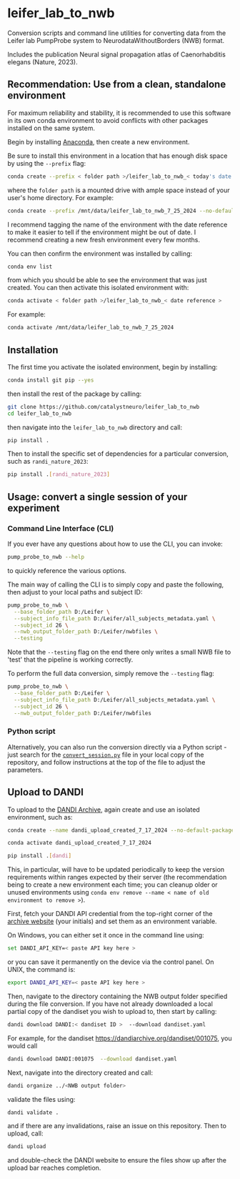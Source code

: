 # leifer_lab_to_nwb

Conversion scripts and command line utilities for converting data from the Leifer lab PumpProbe system to NeurodataWithoutBorders (NWB) format.

Includes the publication Neural signal propagation atlas of Caenorhabditis elegans (Nature, 2023).



## Recommendation: Use from a clean, standalone environment

For maximum reliability and stability, it is recommended to use this software in its own conda environment to avoid conflicts with other packages installed on the same system.

Begin by installing [Anaconda](https://www.anaconda.com/download#), then create a new environment.

Be sure to install this environment in a location that has enough disk space by using the `--prefix` flag:

```bash
conda create --prefix < folder path >/leifer_lab_to_nwb_< today's date > --no-default-packages --yes
```

where the `folder path` is a mounted drive with ample space instead of your user's home directory. For example:

```bash
conda create --prefix /mnt/data/leifer_lab_to_nwb_7_25_2024 --no-default-packages --yes
```

I recommend tagging the name of the environment with the date reference to make it easier to tell if the environment might be out of date. I recommend creating a new fresh environment every few months.

You can then confirm the environment was installed by calling:

```bash
conda env list
```

from which you should be able to see the environment that was just created. You can then activate this isolated environment with:

```bash
conda activate < folder path >/leifer_lab_to_nwb_< date reference >
```

For example:

```bash
conda activate /mnt/data/leifer_lab_to_nwb_7_25_2024
```



## Installation

The first time you activate the isolated environment, begin by installing:

```bash
conda install git pip --yes
```

then install the rest of the package by calling:

```bash
git clone https://github.com/catalystneuro/leifer_lab_to_nwb
cd leifer_lab_to_nwb
```

then navigate into the `leifer_lab_to_nwb` directory and call:

```bash
pip install .
```

Then to install the specific set of dependencies for a particular conversion, such as `randi_nature_2023`:

```bash
pip install .[randi_nature_2023]
```



## Usage: convert a single session of your experiment

### Command Line Interface (CLI)

If you ever have any questions about how to use the CLI, you can invoke:

```bash
pump_probe_to_nwb --help
```

to quickly reference the various options.

The main way of calling the CLI is to simply copy and paste the following, then adjust to your local paths and subject ID:

```bash
pump_probe_to_nwb \
  --base_folder_path D:/Leifer \
  --subject_info_file_path D:/Leifer/all_subjects_metadata.yaml \
  --subject_id 26 \
  --nwb_output_folder_path D:/Leifer/nwbfiles \
  --testing
```

Note that the `--testing` flag on the end there only writes a small NWB file to 'test' that the pipeline is working correctly.

To perform the full data conversion, simply remove the `--testing` flag:

```bash
pump_probe_to_nwb \
  --base_folder_path D:/Leifer \
  --subject_info_file_path D:/Leifer/all_subjects_metadata.yaml \
  --subject_id 26 \
  --nwb_output_folder_path D:/Leifer/nwbfiles
```



### Python script

Alternatively, you can also run the conversion directly via a Python script - just search for the [`convert_session.py`](https://github.com/catalystneuro/leifer_lab_to_nwb/blob/main/src/leifer_lab_to_nwb/randi_nature_2023/convert_session.py) file in your local copy of the repository, and follow instructions at the top of the file to adjust the parameters.



## Upload to DANDI

To upload to the [DANDI Archive](https://dandiarchive.org/), again create and use an isolated environment, such as:

```bash
conda create --name dandi_upload_created_7_17_2024 --no-default-packages
```
```bash
conda activate dandi_upload_created_7_17_2024
```
```bash
pip install .[dandi]
```

This, in particular, will have to be updated periodically to keep the version requirements within ranges expected by their server (the recommendation being to create a new environment each time; you can cleanup older or unused environments using `conda env remove --name < name of old environment to remove >`).

First, fetch your DANDI API credential from the top-right corner of the [archive website](https://dandiarchive.org/) (your initials) and set them as an environment variable.

On Windows, you can either set it once in the command line using:

```bash
set DANDI_API_KEY=< paste API key here >
```

or you can save it permanently on the device via the control panel. On UNIX, the command is:

```bash
export DANDI_API_KEY=< paste API key here >
```

Then, navigate to the directory containing the NWB output folder specified during the file conversion. If you have not already downloaded a local partial copy of the dandiset you wish to upload to, then start by calling:

```bash
dandi download DANDI:< dandiset ID >  --download dandiset.yaml
```

For example, for the dandiset https://dandiarchive.org/dandiset/001075, you would call

```bash
dandi download DANDI:001075  --download dandiset.yaml
```

Next, navigate into the directory created and call:

```bash
dandi organize ../<NWB output folder>
```

validate the files using:

```bash
dandi validate .
```

and if there are any invalidations, raise an issue on this repository. Then to upload, call:

```bash
dandi upload
```

and double-check the DANDI website to ensure the files show up after the upload bar reaches completion.
